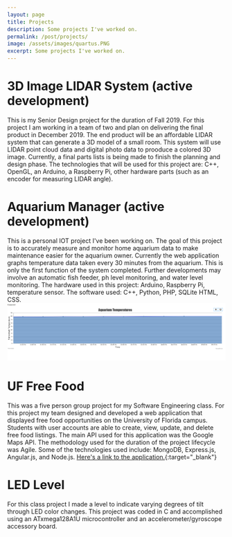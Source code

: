 ```yaml
---
layout: page
title: Projects
description: Some projects I've worked on.
permalink: /post/projects/
image: /assets/images/quartus.PNG
excerpt: Some projects I've worked on.
---
```


# 3D Image LIDAR System (active development)
This is my Senior Design project for the duration of Fall 2019. For this project I am working in a team of two and plan on delivering the final product in December 2019. The end product will be an affordable LIDAR system that can generate a 3D model of a small room.  This system will use LIDAR point cloud data and digital photo data to prooduce a colored 3D image. Currently, a final parts lists is being made to finish the planning and design phase. The technologies that will be used for this project are: C++, OpenGL, an Arduino, a Raspberry Pi, other hardware parts (such as an encoder for measuring LIDAR angle).


# Aquarium Manager (active development)
This is a personal IOT project I've been working on.  The goal of this project is to accurately measure and monitor home aquarium data to make maintenance easier for the aquarium owner. Currently the web application graphs temperature data taken every 30 minutes from the aquarium.  This is only the first function of the system completed.  Further developments may involve an automatic fish feeder, ph level monitoring, and water level monitoring. The hardware used in this project: Arduino, Raspberry Pi, temperature sensor. The software used: C++, Python, PHP, SQLite HTML, CSS.
<br>
<img src="/assets/images/aqua_temps.png" alt="Temperature Graph" width="600"/>
<br>
# UF Free Food
This was a five person group project for my Software Engineering class.  For this project my team designed and developed a web application that displayed free food opportunities on the University of Florida campus.  Students with user accounts are able to create, view, update, and delete free food listings.  The main API used for this application was the Google Maps API.  The methodology used for the duration of the project lifecycle was Agile. Some of the technologies used include: MongoDB, Express.js, Angular.js, and Node.js. 
[Here's a link to the application.](https://uf-free-food.herokuapp.com/){:target="_blank"}

# LED Level
For this class project I made a level to indicate varying degrees of tilt through LED color changes. This project was coded in C and accomplished using an ATxmega128A1U microcontroller and an accelerometer/gyroscope accessory board.
